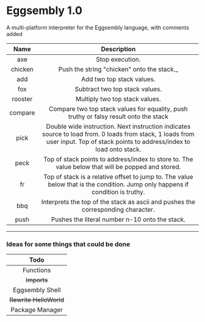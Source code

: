 # Eggsembly 1.0
A multi-platform interpreter for the Eggsembly language, with comments added


|   Name   | Description |
|:--------:|:-----------:|
|   axe    |Stop execution.|
| chicken  |Push the string "chicken" onto the stack._
|   add    |Add two top stack values.|
|   fox    |Subtract two top stack values.|
| rooster  |Multiply two top stack values.|
| compare  |Compare two top stack values for equality, push truthy or falsy result onto the stack|
|   pick   |Double wide instruction. Next instruction indicates source to load from. 0 loads from stack, 1 loads from user input. Top of stack points to address/index to load onto stack.|
|   peck   |Top of stack points to address/index to store to. The value below that will be popped and stored.|
|    fr    |Top of stack is a relative offset to jump to. The value below that is the condition. Jump only happens if condition is truthy.|
|   bbq    |Interprets the top of the stack as ascii and pushes the corresponding character.|
|   push   |Pushes the literal number n-10 onto the stack.|
--------------------------------

### Ideas for some things that could be done
|         Todo         |
|:--------------------:|
|       Functions      |
|      ~~Imports~~     |
|    Eggsembly Shell   |
|~~Rewrite HelloWorld~~|
|    Package Manager   |
